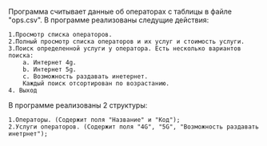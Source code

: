 Программа считывает данные об операторах с таблицы в файле "ops.csv".
В программе реализованы следущие действия:

    1.Просмотр списка операторов.
    2.Полный просмотр списка операторов и их услуг и стоимость услуги.
    3.Поиск определенной услуги у оператора. Есть несколько вариантов поиска:
        a. Интернет 4g.
        b. Интернет 5g.
        c. Возможность раздавать инетернет.
        Каждый поиск отсортирован по возрастанию.
    4. Выход

В программе реализованы 2 структуры:

    1.Операторы. (Содержит поля "Название" и "Код");
    2.Услуги операторов. (Содержит поля "4G", "5G", "Возможность раздавать инетрнет");

